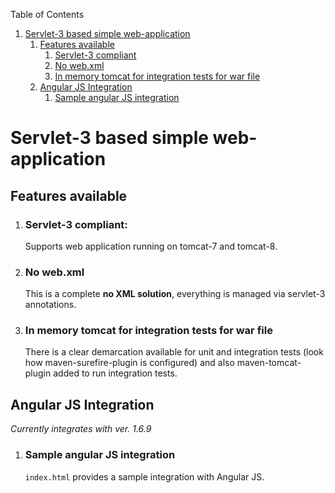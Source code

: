 Table of Contents

1. [Servlet-3 based simple web-application](#Servlet-3-based-simple-web-application)
   1. [Features available](#Features-available)
      1. [Servlet-3 compliant](Servlet-3-compliant)
      1. [No web.xml](#No-web.xml)
      1. [In memory tomcat for integration tests for war file](#In-memory-tomcat-for-integration-tests-for-war-file)
   1. [Angular JS Integration](#Angular-JS-Integration)
      1. [Sample angular JS integration](#Sample-angular-JS-integration) 
      
# Servlet-3 based simple web-application
## Features available
1. ### Servlet-3 compliant:
   Supports web application running on tomcat-7 and tomcat-8.
1. ### No web.xml
   This is a complete **no XML solution**, everything is managed via servlet-3 annotations.
1. ### In memory tomcat for integration tests for war file
   There is a clear demarcation available for unit and integration tests (look how maven-surefire-plugin is configured) and also maven-tomcat-plugin added to run integration tests.
## Angular JS Integration
_Currently integrates with ver. 1.6.9_
1. ### Sample angular JS integration
   `index.html` provides a sample integration with Angular JS.